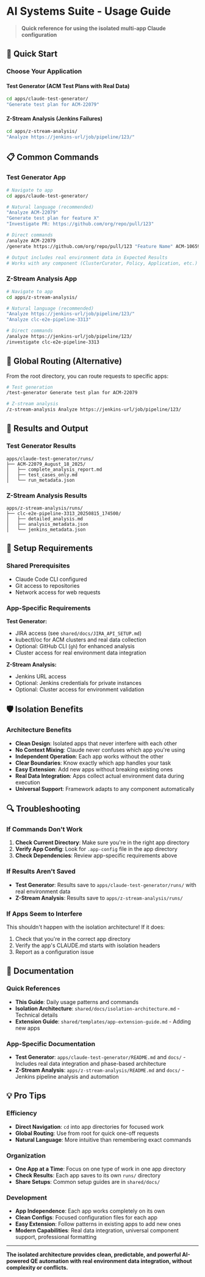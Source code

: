 # AI Systems Suite - Usage Guide

> **Quick reference for using the isolated multi-app Claude configuration**

## 🚀 Quick Start

### Choose Your Application

#### Test Generator (ACM Test Plans with Real Data)
```bash
cd apps/claude-test-generator/
"Generate test plan for ACM-22079"
```

#### Z-Stream Analysis (Jenkins Failures)
```bash
cd apps/z-stream-analysis/
"Analyze https://jenkins-url/job/pipeline/123/"
```

## 📋 Common Commands

### Test Generator App
```bash
# Navigate to app
cd apps/claude-test-generator/

# Natural language (recommended)
"Analyze ACM-22079"
"Generate test plan for feature X"
"Investigate PR: https://github.com/org/repo/pull/123"

# Direct commands
/analyze ACM-22079
/generate https://github.com/org/repo/pull/123 "Feature Name" ACM-10659

# Output includes real environment data in Expected Results
# Works with any component (ClusterCurator, Policy, Application, etc.)
```

### Z-Stream Analysis App
```bash
# Navigate to app
cd apps/z-stream-analysis/

# Natural language (recommended)
"Analyze https://jenkins-url/job/pipeline/123/"
"Analyze clc-e2e-pipeline-3313"

# Direct commands
/analyze https://jenkins-url/job/pipeline/123/
/investigate clc-e2e-pipeline-3313
```

## 🎯 Global Routing (Alternative)

From the root directory, you can route requests to specific apps:

```bash
# Test generation
/test-generator Generate test plan for ACM-22079

# Z-stream analysis
/z-stream-analysis Analyze https://jenkins-url/job/pipeline/123/
```

## 📁 Results and Output

### Test Generator Results
```
apps/claude-test-generator/runs/
├── ACM-22079_August_18_2025/
│   ├── complete_analysis_report.md
│   ├── test_cases_only.md
│   └── run_metadata.json
```

### Z-Stream Analysis Results
```
apps/z-stream-analysis/runs/
├── clc-e2e-pipeline-3313_20250815_174500/
│   ├── detailed_analysis.md
│   ├── analysis_metadata.json
│   └── jenkins_metadata.json
```

## 🔧 Setup Requirements

### Shared Prerequisites
- Claude Code CLI configured
- Git access to repositories
- Network access for web requests

### App-Specific Requirements

**Test Generator:**
- JIRA access (see `shared/docs/JIRA_API_SETUP.md`)
- kubectl/oc for ACM clusters and real data collection
- Optional: GitHub CLI (`gh`) for enhanced analysis
- Cluster access for real environment data integration

**Z-Stream Analysis:**
- Jenkins URL access
- Optional: Jenkins credentials for private instances
- Optional: Cluster access for environment validation

## 🛡️ Isolation Benefits

### Architecture Benefits
- **Clean Design**: Isolated apps that never interfere with each other
- **No Context Mixing**: Claude never confuses which app you're using
- **Independent Operation**: Each app works without the other
- **Clear Boundaries**: Know exactly which app handles your task
- **Easy Extension**: Add new apps without breaking existing ones
- **Real Data Integration**: Apps collect actual environment data during execution
- **Universal Support**: Framework adapts to any component automatically

## 🔍 Troubleshooting

### If Commands Don't Work
1. **Check Current Directory**: Make sure you're in the right app directory
2. **Verify App Config**: Look for `.app-config` file in the app directory
3. **Check Dependencies**: Review app-specific requirements above

### If Results Aren't Saved
- **Test Generator**: Results save to `apps/claude-test-generator/runs/` with real environment data
- **Z-Stream Analysis**: Results save to `apps/z-stream-analysis/runs/`

### If Apps Seem to Interfere
This shouldn't happen with the isolation architecture! If it does:
1. Check that you're in the correct app directory
2. Verify the app's CLAUDE.md starts with isolation headers
3. Report as a configuration issue

## 📖 Documentation

### Quick References
- **This Guide**: Daily usage patterns and commands
- **Isolation Architecture**: `shared/docs/isolation-architecture.md` - Technical details
- **Extension Guide**: `shared/templates/app-extension-guide.md` - Adding new apps

### App-Specific Documentation
- **Test Generator**: `apps/claude-test-generator/README.md` and `docs/` - Includes real data integration and phase-based architecture
- **Z-Stream Analysis**: `apps/z-stream-analysis/README.md` and `docs/` - Jenkins pipeline analysis and automation

## 💡 Pro Tips

### Efficiency
- **Direct Navigation**: `cd` into app directories for focused work
- **Global Routing**: Use from root for quick one-off requests
- **Natural Language**: More intuitive than remembering exact commands

### Organization
- **One App at a Time**: Focus on one type of work in one app directory
- **Check Results**: Each app saves to its own `runs/` directory
- **Share Setups**: Common setup guides are in `shared/docs/`

### Development
- **App Independence**: Each app works completely on its own
- **Clean Configs**: Focused configuration files for each app
- **Easy Extension**: Follow patterns in existing apps to add new ones
- **Modern Capabilities**: Real data integration, universal component support, professional formatting

---

**The isolated architecture provides clean, predictable, and powerful AI-powered QE automation with real environment data integration, without complexity or conflicts.**
